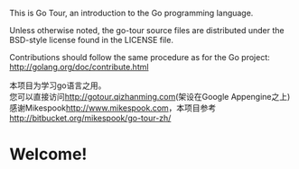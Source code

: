 This is Go Tour, an introduction to the Go programming language.

Unless otherwise noted, the go-tour source files are distributed
under the BSD-style license found in the LICENSE file.

Contributions should follow the same procedure as for the Go project:
http://golang.org/doc/contribute.html

本项目为学习go语言之用。  
您可以直接访问<http://gotour.qizhanming.com>(架设在Google Appengine之上)  
感谢Mikespook<http://www.mikespook.com>，本项目参考<http://bitbucket.org/mikespook/go-tour-zh/>

# Welcome!
